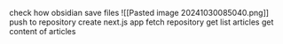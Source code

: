 check how obsidian save files
![[Pasted image 20241030085040.png]]
push to repository
create next.js app
fetch repository
get list articles
get content of articles
